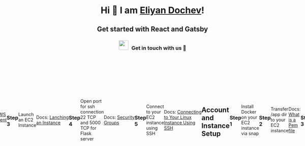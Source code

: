 <h1 align="center">Hi 👋 I am <a href="https://github.com/ElianDochev" target="blank">
Eliyan Dochev</a>!</a> </h1>

<h2 align="center">Get started with React and Gatsby</h3>

<h3 align="center" > <img src="https://media.giphy.com/media/iY8CRBdQXODJSCERIr/giphy.gif" width="30" height="30" style="margin-right: 10px;">Get in touch with us 🤝 </h3>

<div style="display: flex; flex-direction: row; justify-content: center; align-items: center;">
  <p align="center">
  <h1 align="center"> Eliyan Dochev </h1>
   <div align="center"  class="icons-social" style="margin-left: 10px;">
          <a style="margin-left: 10px;"  target="_blank" href="https://www.linkedin.com/in/elian-dochev-8a53a9250/">
  			<img  style="width: 40px; height: 40px" src="https://img.icons8.com/doodle/40/000000/linkedin--v2.png"></a>
          <a style="margin-left: 10px;" target="_blank" href="https://github.com/ElianDochev">
  		<img  style="width: 40px; height: 40px" src="https://img.icons8.com/doodle/40/000000/github--v1.png"></a>
  		<a style="margin-left: 5px;" target="_blank" href="mailto:eliyan.dochev@epitech.eu">
  					<img style="width: 40px; height: 40px" src="https://img.icons8.com/?size=256&id=1fmYJMlAzKXa&format=png" ></a>
        </div>
  </p>

# Introduction

In this workshop, you will learn how to deploy a simple Flask application on AWS EC2. You will also learn how to
use ssh to connect and use Docker to build and run your application.

## Account and Instance Setup

### Step 1

Create an [AWS Account](https://aws.amazon.com/)

### Step 2

Access [AWS Management Console](https://aws.amazon.com/console/)

### Step 3

Launch an EC2 Instance

Docs: [Lanching an Instance](https://docs.aws.amazon.com/AWSEC2/latest/UserGuide/EC2_GetStarted.html#ec2-launch-instance)

### Step 4

Open port for ssh connection 22 TCP and 5000 TCP for Flask server

Docs: [Security Groups](https://docs.aws.amazon.com/AWSEC2/latest/UserGuide/using-network-security.html)

### Step 5

Connect to your EC2 instance using SSH

Docs: [Connecting to Your Linux Instance Using SSH](https://docs.aws.amazon.com/AWSEC2/latest/UserGuide/AccessingInstancesLinux.html)

## Account and Instance Setup

### Step 1

Install Docker on your EC2 instance via snap

```bash
sudo apt update # this updates the package manager
sudo apt install snapd # this installs snap
sudo snap install docker # this installs docker
sudo snap refresh docker --channel=latest/edge
sudo groupadd docker # this creates a docker group
sudo usermod -aG docker $USER # this makes docker run without sudo
newgrp docker # this makes docker run without sudo
```

### Step 2

Transfer /app dir to your EC2 instance

```bash
scp -i <path_to_pem_file> -r <path_to_app_dir> ubuntu@<ec2_public_ip>:/home/ubuntu
```

Docs: [What is a Pem file](https://docs.aws.amazon.com/AWSEC2/latest/UserGuide/ec2-key-pairs.html)

### Step 3

Configure Firewall (Security Group):
Make sure that your EC2 instance's security group allows traffic on the port you're using for Flask (default is 5000). Configure the inbound rules accordingly.

[How to configure security groups](https://docs.aws.amazon.com/AWSEC2/latest/UserGuide/using-network-security.html)

### Step 4

Run the Flask app on your EC2 instance

```bash
docker-compose up --build
```

### Step 5

Access the App:
Visit your EC2 instance's public IP address or DNS followed by the port number (default is 5000)

Docs: [Public IPv4 addresses and external DNS hostnames](https://docs.aws.amazon.com/AWSEC2/latest/UserGuide/using-instance-addressing.html#concepts-public-addresses)

### Bonus

Set up Nginx as a Reverse Proxy (Optional but Recommended):
For better performance and security, consider setting up Nginx as a reverse proxy

Set up Gunicorn
For production use, it's recommended to use a production-ready server like Gunicorn.
